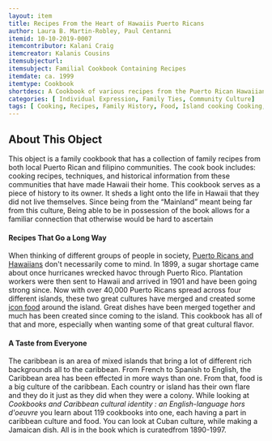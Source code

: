 ```yaml
---
layout: item
title: Recipes From the Heart of Hawaiis Puerto Ricans
author: Laura B. Martin-Robley, Paul Centanni
itemid: 10-10-2019-0007
itemcontributor: Kalani Craig
itemcreator: Kalanis Cousins
itemsubjecturl: 
itemsubject: Familial Cookbook Containing Recipes
itemdate: ca. 1999
itemtype: Cookbook
shortdesc: A Cookbook of various recipes from the Puerto Rican Hawaiian community.
categories: [ Individual Expression, Family Ties, Community Culture] 
tags: [ Cooking, Recipes, Family History, Food, Island cooking Cooking, Puerto Rico Cooking, Hawaiian, Institute of Pacific Relations, Puerto Rican Immigration, Consumer Culture]
---
```


## About This Object 

This object is a family cookbook that has a collection of family recipes from both local Puerto Rican and filipino communities. The cook book includes: cooking recipes, techniques, and historical information from these communities that have made Hawaii their home. This cookbook serves as a piece of history to its owner. It sheds a light onto the life in Hawaii that they did not live themselves. Since being from the “Mainland” meant being far from this culture, Being able to be in possession of the book allows for a familiar connection that otherwise would be hard to ascertain

#### Recipes That Go a Long Way

When thinking of different groups of people in society, [Puerto Ricans and Hawaiians](https://centropr.hunter.cuny.edu/centrovoices/chronicles/how-first-puerto-ricans-arrived-hawai%E2%80%99i-island) don't necessarily come to mind.  In 1899, a sugar shortage came about once hurricanes wrecked havoc through Puerto Rico.  Plantation workers were then sent to Hawaii and arrived in 1901 and have been going strong since.  Now with over 40,000 Puerto Ricans spread across four different islands, these two great cultures have merged and created some [icon food](https://www.youtube.com/watch?v=6qnI7QTjwz4) around the island.  Great dishes have been merged together and much has been created since coming to the island.  This cookbook has all of that and more, especially when wanting some of that great cultural flavor.

#### A Taste from Everyone

The caribbean is an area of mixed islands that bring a lot of different rich backgrounds all to the caribbean.  From French to Spanish to English, the Caribbean area has been effected in more ways than one.  From that, food is a big culture of the caribbean.  Each country or island has their own flare and they do it just as they did when they were a colony.  While looking at *Cookbooks and Caribbean cultural identity : an English-language hors d'oeuvre* you learn about 119 cookbooks into one, each having a part in caribbean culture and food.  You can look at Cuban culture, while making a Jamaican dish.  All is in the book which is curatedfrom 1890-1997.

